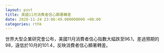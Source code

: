 ```yaml
---
layout: post
title: 美國11月消費者信心顯著轉差
date: 2020-11-24 23:06:49.000000000 +08:00
categories: rthk
---
```


世界大型企業研究會公布，美國11月消費者信心指數大幅跌至96.1，差過預期的98，遠低於10月的101.4，反映消費者信心顯著轉差。
